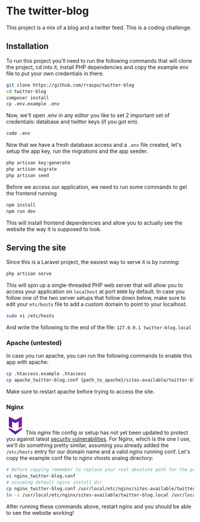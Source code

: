 # The twitter-blog
This project is a mix of a blog and a twitter feed. This is a coding challenge.

## Installation
To run this project you'll need to run the following commands that will clone the project, cd into it, 
install PHP dependencies and copy the example env file to put your own credentials in there.

```bash
git clone https://github.com/rraspo/twitter-blog
cd twitter-blog
composer install 
cp .env.example .env
```

Now, we'll open .env in any editor you like to set 2 important set of credentials: database and twitter keys (if you got em).

```bash
code .env
```

Now that we have a fresh database access and a `.env` file created, let's setup the app key, run the migrations 
and the app seeder.

```bash
php artisan key:generate
php artisan migrate
php artisan seed
```

Before we access our application, we need to run some commands to get the frontend running

```bash
npm install
npm run dev
```

This will install frontend dependencies and allow you to actually see the website the way it is supposed to look.

## Serving the site
Since this is a Laravel project, the easiest way to serve it is by running:
```bash
php artisan serve
```
This will spin up a single-threaded PHP web server that will allow you to access your application on 
`localhost` at port `8000` by default. 
In case you follow one of the two server setups that follow down below, make sure to edit your `etc/hosts` file to add a custom domain to point to your localhost.
```bash
sudo vi /etc/hosts
```
And write the following to the end of the file: `127.0.0.1 twitter-blog.local`

### Apache (untested)

In case you run apache, you can run the following commands to enable this app with apache:
```bash
cp .htaccess.example .htaccess
cp apache_twitter-blog.conf {path_to_apache}/sites-available/twitter-blog.local # example domain name, change it as you please
```
Make sure to restart apache before trying to access the site.

### Nginx
![Warning](https://github.com/adam-p/markdown-here/raw/master/src/common/images/icon48.png "Logo Title Text 1") This nginx file config or setup has not yet been updated to protect you against latest [security vulnerabilities](https://thehackernews.com/2019/10/nginx-php-fpm-hacking.html).
For Nginx, which is the one I use, we'll do something pretty similar, assuming you already added the `/etc/hosts` entry for our domain name and a valid nginx running conf.
Let's copy the example conf file to nginx vhosts analog directory:
```bash
# Before copying remember to replace your real absolute path for the project root in this file
vi nginx_twitter-blog.conf
# assuming default nginx install dir
cp nginx_twitter-blog.conf /usr/local/etc/nginx/sites-available/twitter-blog.local
ln -s /usr/local/etc/nginx/sites-available/twitter-blog.local /usr/local/etc/nginx/sites-enabled
```
After running these commands above, restart nginx and you should be able to see the website working!
